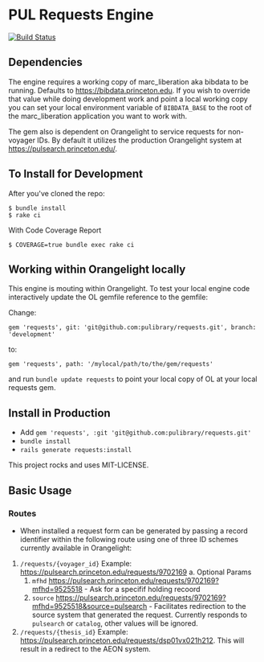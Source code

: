 # PUL Requests Engine

[![Build Status](https://travis-ci.org/pulibrary/requests.svg?branch=master)](https://travis-ci.org/pulibrary/requests)

## Dependencies

The engine requires a working copy of marc_liberation aka bibdata to be running. Defaults to https://bibdata.princeton.edu. If you wish to override that value while doing development work and point a local working copy you can set your local environment variable of ```BIBDATA_BASE``` to the root of the marc_liberation application you want to work with.

The gem also is dependent on Orangelight to service requests for non-voyager IDs. By default it utilizes the production Orangelight system at https://pulsearch.princeton.edu/.

## To Install for Development

After you've cloned the repo:

```
$ bundle install
$ rake ci
```

With Code Coverage Report
```
$ COVERAGE=true bundle exec rake ci
```

## Working within Orangelight locally
This engine is mouting within Orangelight. To test your local engine code interactively update the OL gemfile reference to the gemfile:

Change:
```
gem 'requests', git: 'git@github.com:pulibrary/requests.git', branch: 'development'
```

to:
```
gem 'requests', path: '/mylocal/path/to/the/gem/requests'
```

and run ```bundle update requests``` to point your local copy of OL at your local requests gem.


## Install in Production

* Add ```gem 'requests', :git 'git@github.com:pulibrary/requests.git'```
* ```bundle install```
* ```rails generate requests:install```

This project rocks and uses MIT-LICENSE.

## Basic Usage

### Routes
* When installed a request form can be generated by passing a record identifier within the following route using one of three ID schemes currently available in Orangelight:

1. ```/requests/{voyager_id}``` Example: https://pulsearch.princeton.edu/requests/9702169
  a. Optional Params
    1. ```mfhd``` https://pulsearch.princeton.edu/requests/9702169?mfhd=9525518 - Ask for a specifif holding recoord
    2. ```source``` https://pulsearch.princeton.edu/requests/9702169?mfhd=9525518&source=pulsearch - Facilitates redirection to the source system that generated the request. Currently responds to ```pulsearch``` or ```catalog```, other values will be ignored.
2. ```/requests/{thesis_id}``` Example: https://pulsearch.princeton.edu/requests/dsp01vx021h212. This will result in a redirect to the AEON system.

